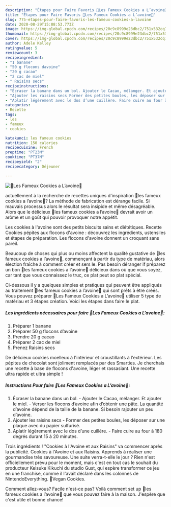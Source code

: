 ```yaml
---
description: "Étapes pour Faire Favoris 🍪Les Fameux Cookies a L’avoine🍪"
title: "Étapes pour Faire Favoris 🍪Les Fameux Cookies a L’avoine🍪"
slug: 775-etapes-pour-faire-favoris-les-fameux-cookies-a-lavoine
date: 2020-08-29T15:08:53.773Z
image: https://img-global.cpcdn.com/recipes/20c9c8999e23dbc2/751x532cq70/🍪les-fameux-cookies-a-lavoine🍪-photo-principale-de-la-recette.jpg
thumbnail: https://img-global.cpcdn.com/recipes/20c9c8999e23dbc2/751x532cq70/🍪les-fameux-cookies-a-lavoine🍪-photo-principale-de-la-recette.jpg
cover: https://img-global.cpcdn.com/recipes/20c9c8999e23dbc2/751x532cq70/🍪les-fameux-cookies-a-lavoine🍪-photo-principale-de-la-recette.jpg
author: Adele Kelley
ratingvalue: 5
reviewcount: 3
recipeingredient:
- "1 banane"
- "50 g flocons davoine"
- "20 g cacao"
- "2 cac de miel"
- " Raisins secs"
recipeinstructions:
- "Écraser la banane dans un bol. Ajouter le Cacao, mélanger. Et ajouter le miel. Verser les flocons d’avoine afin d’obtenir une pâte. La quantité d’avoine dépend de la taille de la banane. Si besoin rajouter un peu d’avoine."
- "Ajouter les raisins secs Former des petites boules, les déposer sur une plaque avec du papier sulfurisé."
- "Aplatir légèrement avec le dos d’une cuillère. Faire cuire au four à 180 degrés durant 15 à 20 minutes."
categories:
- Recette
tags:
- les
- fameux
- cookies

katakunci: les fameux cookies 
nutrition: 150 calories
recipecuisine: French
preptime: "PT23M"
cooktime: "PT37M"
recipeyield: "2"
recipecategory: Déjeuner

---
```



![🍪Les Fameux Cookies a L’avoine🍪](https://img-global.cpcdn.com/recipes/20c9c8999e23dbc2/751x532cq70/🍪les-fameux-cookies-a-lavoine🍪-photo-principale-de-la-recette.jpg)

actuellement à la recherche de recettes uniques d'inspiration 🍪les fameux cookies a l’avoine🍪? La méthode de fabrication est dérange facile. Si mauvais processus alors le résultat sera insipide et même désagréable. Alors que le délicieux 🍪les fameux cookies a l’avoine🍪 devrait avoir un arôme et un goût qui pouvoir provoquer notre appétit.

Les cookies à l&#39;avoine sont des petits biscuits sains et diététiques. Recette Cookies pépites aux flocons d&#39;avoine : découvrez les ingrédients, ustensiles et étapes de préparation. Les flocons d&#39;avoine donnent un croquant sans pareil.

Beaucoup de choses qui plus ou moins affectent la qualité gustative de 🍪les fameux cookies a l’avoine🍪, commençant à partir du type de matériau, alors élection fraîche à comment créer et sers le. Pas besoin déranger if préparez un bon 🍪les fameux cookies a l’avoine🍪 délicieux dans où que vous soyez, car tant que vous connaissez le truc, ce plat peut so plat spécial.


Ci-dessous il y a quelques simples et pratiques qui peuvent être appliqués au traitement 🍪les fameux cookies a l’avoine🍪 qui sont prêts à être créés. Vous pouvez préparer 🍪Les Fameux Cookies a L’avoine🍪 utiliser 5 type de matériau et 3 étapes création. Voici les étapes dans faire le plat.

<!--inarticleads1-->

##### Les ingrédients nécessaires pour faire 🍪Les Fameux Cookies a L’avoine🍪:

1. Préparer 1 banane
1. Préparer 50 g flocons d’avoine
1. Prendre 20 g cacao
1. Préparer 2 cac de miel
1. Prenez  Raisins secs


De délicieux cookies moelleux à l&#39;intérieur et croustillants à l&#39;extérieur. Les pépites de chocolat sont joliment remplacés par des Smarties. Je cherchais une recette à base de flocons d&#39;avoine, léger et rassasiant. Une recette ultra rapide et ultra simple ! 

<!--inarticleads2-->

##### Instructions Pour faire 🍪Les Fameux Cookies a L’avoine🍪:

1. Écraser la banane dans un bol. - Ajouter le Cacao, mélanger. Et ajouter le miel. - Verser les flocons d’avoine afin d’obtenir une pâte. La quantité d’avoine dépend de la taille de la banane. Si besoin rajouter un peu d’avoine.
1. Ajouter les raisins secs - Former des petites boules, les déposer sur une plaque avec du papier sulfurisé.
1. Aplatir légèrement avec le dos d’une cuillère. - Faire cuire au four à 180 degrés durant 15 à 20 minutes.


Trois ingrédients ! &#34;Cookies à l&#39;Avoine et aux Raisins&#34; va commencer après la publicité. Cookies à l&#39;Avoine et aux Raisins. Apprends à réaliser une gourmandise très savoureuse. Une suite verra-t-elle le jour ? Rien n&#39;est officiellement prévu pour le moment, mais c&#39;est en tout cas le souhait du producteur Keisuke Kikuchi du studio Gust, qui espère transformer ce jeu en une franchise, comme il l&#39;avait déclaré dans les colonnes de NintendoEverything. 🍪Vegan Cookies. 


Comment allez-vous? Facile n'est-ce pas? Voilà comment set up 🍪les fameux cookies a l’avoine🍪 que vous pouvez faire à la maison. J'espère que c'est utile et bonne chance!
